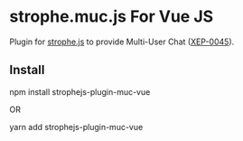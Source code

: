 # strophe.muc.js For Vue JS

Plugin for [strophe.js](https://www.npmjs.com/package/strophe.js) to provide Multi-User Chat ([XEP-0045]( http://xmpp.org/extensions/xep-0045.html)).

## Install

  npm install strophejs-plugin-muc-vue
  
  OR
  
  yarn add strophejs-plugin-muc-vue


